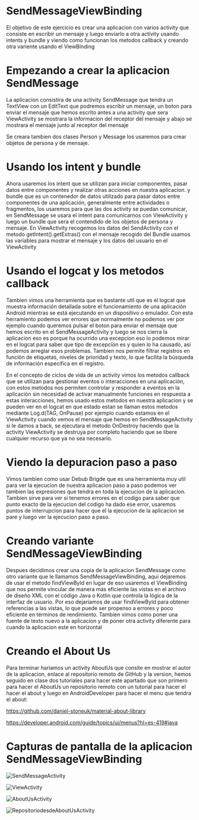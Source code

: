 # SendMessageViewBinding

El objetivo de este ejercicio es crear una aplicacion con varios activity que consiste en escribir un mensaje y luego enviarlo a otra activity usando intents y bundle y viendo como funcionan los metodos callback y creando otra variente usando el ViewBinding

# Empezando a crear la aplicacion SendMessage

La aplicacion consistira de una activity SendMessage que tendra un TextView con un EditText que podremos escribir un mensaje, un boton para enviar el mensaje que hemos escrito antes a una activity que sera ViewActivity se mostrara la informacion del receptor del mensaje y abajo se mostrara el mensaje junto al receptor del mensaje

Se creara tambien dos clases Person y Message los usaremos para crear objetos de persona y de mensaje.

# Usando los intent y bundle

Ahora usaremos los intent que se utilizan para iniciar componentes, pasar datos entre componentes y realizar otras acciones en nuestra aplicacion. y bundle que es un contenedor de datos utilizado para pasar datos entre componentes de una aplicación, generalmente entre actividades o fragmentos, los usaremos para que las dos activity se puedan comunicar, en SendMessage se usara el intent para comunicarnos con ViewActivity y luego un bundle que sera el contendido de los objetos de persona y mensaje. En ViewActivity recogemos los datos del SendActivity con el metodo getIntent().getExtras() con el mensaje recogido del Bundle usamos las variables para mostrar el mensaje y los datos del usuario en el ViewActivity

# Usando el logcat y los metodos callback

Tambien vimos una herramienta que es bastante util que es el logcat que muestra información detallada sobre el funcionamiento de una aplicación Android mientras se está ejecutando en un dispositivo o emulador.
Con esta herramiento podemos ver errores que normalmente no podemos ver por ejemplo cuando queremos pulsar el boton para enviar el mensaje que hemos escrito en el SendMessageActivity y luego se nos cierra la aplicacion eso es porque ha ocurrido una excepcion eso lo podemos mirar en el logcat para saber que tipo de excepcion es y quien lo ha causado, asi podemos arreglar esos problemas. Tambien nos permite filtrar registros en función de etiquetas, niveles de prioridad y texto, lo que facilita la búsqueda de información específica en el registro.

En el concepto de ciclos de vida de un activity vimos los metodos callback que se utilizan para gestionar eventos o interacciones en una aplicación, con estos metodos nos permiten controlar y responder a eventos en la aplicación sin necesidad de activar manualmente funciones en respuesta a estas interacciones, hemos usado estos metodos en nuestra aplicacion y se pueden ver en el logcat en que estado estan se llaman estos metodos mediante Log.d(TAG, OnPause) por ejemplo cuando estamos en el ViewActivity cuando vemos el mensaje que hemos en SendMessageActivity si le damos a back, se ejecutara el metodo OnDestroy haciendo que la activity ViewActivity se destruya por completo haciendo que se libere cualquier recurso que ya no sea necesario.

# Viendo la depuracion paso a paso

Vimos tambien como usar Debub Brigde que es una herramienta muy util para ver la ejecucion de nuestra aplicacion paso a paso podemos ver tambien las expresiones que tendra en toda la ejecucion de la aplicacion. Tambien sirve para ver si tenemos errores en el codigo para saber que punto exacto de la ejecucion del codigo ha dado ese error, usaremos puntos de interrupcion para hacer que el la ejecucion de la aplicacion se pare y luego ver la ejecucion paso a paso.

# Creando variante SendMessageViewBinding

Despues decidimos crear una copia de la aplicacion SendMessage como otro variante que le llamamos SendMessageViewBinding, aqui dejaremos de usar el metodo findViewById en lugar de eso usaremos el ViewBinding que nos permite vincular de manera más eficiente las vistas en el archivo de diseño XML con el código Java o Kotlin que controla la lógica de la interfaz de usuario. Por eso dejariamos de usar findViewById para obtener referencias a las vistas, lo que puede ser propenso a errores y poco eficiente en términos de rendimiento. Tambien vimos como poner una fuente de texto nuevo a la aplicacion y de poner otra activity diferente para cuando la aplicacion este en horizontal

# Creando el About Us

Para terminar hariamos un activity AboutUs que consite en mostrar el autor de la aplicacion, enlace al repositorio remoto de GitHub y la version, hemos seguido en clase dos tutoriales para hacer este apartado que son primero para hacer el AboutUs un repositorio remoto con un tutorial para hacer el hacer el about y luego en AndroidDeveloper para hacer el menu que tendra el about:

https://github.com/daniel-stoneuk/material-about-library

https://developer.android.com/guide/topics/ui/menus?hl=es-419#java

# Capturas de pantalla de la aplicacion SendMessageViewBinding

![SendMessageActivity](SendMessageActivity.png)

![ViewActivity](ViewActivity.png)

![AboutUsActivity](AboutUsActivity.png)

![RepositoriodesdeAboutUsActivity](RepositorioGitHubdesdeAboutUsActivity.png)
